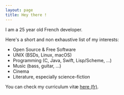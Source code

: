 ```yaml
---
layout: page
title: Hey there !
---
```


I am a 25 year old French developer.

Here's a short and non exhaustive list of my interests:

- Open Source & Free Software
- UNIX (BSDs, Linux, macOS)
- Programming (C, Java, Swift, Lisp/Scheme, …)
- Music (bass, guitar, …)
- Cinema
- Literature, especially science-fiction

You can check my curriculum vitæ [here (fr)](/assets/files/CV_Nicolas_Gaulard-Querol.pdf).
